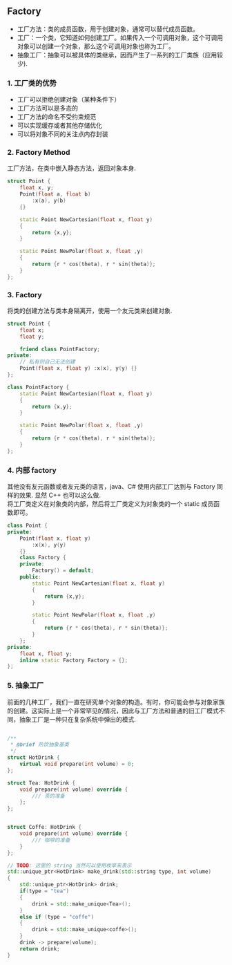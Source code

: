## Factory
- 工厂方法：类的成员函数，用于创建对象，通常可以替代成员函数。
- 工厂：一个类，它知道如何创建工厂。如果传入一个可调用对象，这个可调用对象可以创建一个对象，那么这个可调用对象也称为工厂。
- 抽象工厂：抽象可以被具体的类继承，因而产生了一系列的工厂类族（应用较少).

### 1. 工厂类的优势
- 工厂可以拒绝创建对象（某种条件下）
- 工厂方法可以是多态的
- 工厂方法的命名不受约束规范
- 可以实现缓存或者其他存储优化
- 可以将对象不同的关注点内存封装

### 2. Factory Method
工厂方法，在类中嵌入静态方法，返回对象本身.
```c++
struct Point {
    float x, y;
    Point(float a, float b)
        :x(a), y(b)
    {}

    static Point NewCartesian(float x, float y)
    {
        return {x,y};
    }

    static Point NewPolar(float x, float ,y)
    {
        return {r * cos(theta), r * sin(theta)};
    }
};
```

### 3. Factory
将类的创建方法与类本身隔离开，使用一个友元类来创建对象.
```c++
struct Point {
    float x;
    float y;

    friend class PointFactory;
private:
    // 私有则自己无法创建
    Point(float x, float y) :x(x), y(y) {}
};
```

```c++
class PointFactory {
    static Point NewCartesian(float x, float y)
    {
        return {x,y};
    }

    static Point NewPolar(float x, float ,y)
    {
        return {r * cos(theta), r * sin(theta)};
    }
};
```

### 4. 内部 factory
其他没有友元函数或者友元类的语言，java、C# 使用内部工厂达到与 Factory 同样的效果.
显然 C++ 也可以这么做.  
将工厂类定义在对象类的内部，然后将工厂类定义为对象类的一个 static 成员函数即可。
```c++
class Point {
private:
    Point(float x, float y)
        :x(x), y(y)
    {}
    class Factory {
    private:
        Factory() = default;
    public:
        static Point NewCartesian(float x, float y)
        {
            return {x,y};
        }

        static Point NewPolar(float x, float ,y)
        {
            return {r * cos(theta), r * sin(theta)};
        }
    };
private:
    float x, float y;
    inline static Factory Factory = {};
};
```

### 5. 抽象工厂
前面的几种工厂，我们一直在研究单个对象的构造。有时，你可能会参与对象家族的创建。这实际上是一个非常罕见的情况，因此与工厂方法和普通的旧工厂模式不同，抽象工厂是一种只在复杂系统中弹出的模式.

```c++

/**
 * @brief 热饮抽象基类
 */
struct HotDrink {
    virtual void prepare(int volume) = 0;
};

struct Tea: HotDrink {
    void prepare(int volume) override {
        /// 茶的准备
    };
};


struct Coffe: HotDrink {
    void prepare(int volume) override {
        /// 咖啡的准备
    }
};

// TODO: 这里的 string 当然可以使用枚举来表示
std::unique_ptr<HotDrink> make_drink(std::string type, int volume)
{
    std::unique_ptr<HotDrink> drink;
    if(type = "tea")
    {
        drink = std::make_unique<Tea>(); 
    }
    else if (type = "coffe")
    {
        drink = std::make_unique<coffe>();
    }
    drink -> prepare(volume);
    return drink;
}
```
